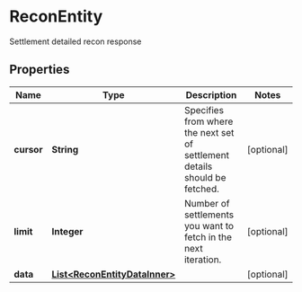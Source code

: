 

# ReconEntity

Settlement detailed recon response

## Properties

| Name | Type | Description | Notes |
|------------ | ------------- | ------------- | -------------|
|**cursor** | **String** | Specifies from where the next set of settlement details should be fetched. |  [optional] |
|**limit** | **Integer** | Number of settlements you want to fetch in the next iteration. |  [optional] |
|**data** | [**List&lt;ReconEntityDataInner&gt;**](ReconEntityDataInner.md) |  |  [optional] |



